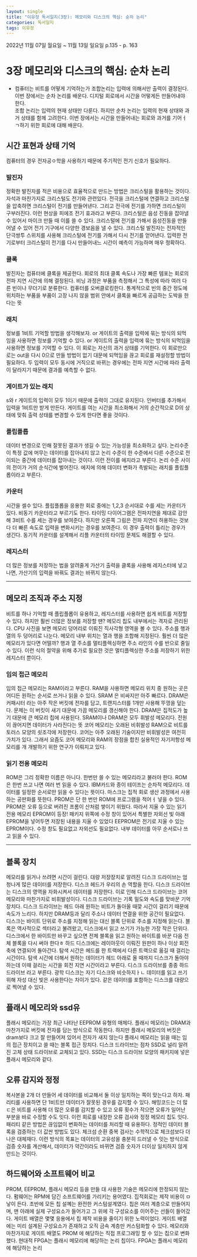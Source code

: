 ```yaml
---
layout: single
title: "이유정 독서일지(3장): 메모리와 디스크의 핵심: 순차 논리"
categories: 독서일지
tags: 이유정
---
```

2022년 11월 07일 월요일 ~ 11월 13일 일요일 p.135 - p. 163

# 3장 메모리와 디스크의 핵심: 순차 논리 
- 컴퓨터는 비트를 어떻게 기억하는가 
조합논리는 입력에 의해서만 출력이 결정된다. 이번 장에서는 순차 논리를 배운다. 디지털 회로에서 시간을 어떻게든 만들어내야 한다.  
조합 논리는 입력의 현재 상태만 다룬다. 하지만 순차 논리는 입력의 현재 상태와 과거 상태를 함께 고려한다. 
이번 장에서는 시간을 만들어내는 회로와 과거를 기어ㅓㄱ하기 위한 회로에 대해 배운다.  
## 시간 표현과 상태 기억 
컴퓨터의 경우 전자공ㅇ학을 사용하기 때문에 주기적인 전기 신호가 필요하다. 
### 발진자 
정확한 발진자를 적은 비용으로 효율적으로 만드는 방법은 크리스털을 활용하는 것이다. 자석과 마찬가지로 크리스털도 전기와 관련있다. 
전극을 크리스털에 연결하고 크리스털을 압축하면 크리스털이 전기를 만들어낸다. 그리고 전극에 전기를 가하면 크리스털이 구부러진다. 이런 현상을 피에조 전기 효과라고 부른다. 
크리스털은 음성 진동을 잡아낼 수 있어서 마이크 만들 때 이를 쓸 수 있다. 크리스털에 전기를 가해서 음성진동을 만들어낼 수 있어 전기 기구에서 다양한 경보음을 낼 수 있다. 
크리스털 발진자는 전자적인 단극쌍투 스위치를 사용해 크리스털에 전기를 가해서 다시 전기를 얻어낸다. 입력한 전기로부터 크리스털이 전기를 다시 만들어내느 시간이 예측이 가능하며 매우 정확하다. 
### 클록
발진자는 컴퓨터에 클록을 제공한다. 회로의 최대 클록 속도나 가장 빠른 템포는 회로의 전파 지연 시간에 의해 결정된다. 비닝 과정은 부품을 측정해서 그 특성에 따라 여러 다른 빈이나 무더기로 분류한다.
컴퓨터를 오버클로킹한다. 통계적으로 빈의 중간 정도에 위치하는 부품을 부품이 고장 나지 않을 범위 안에서 클록을 빠르게 공급하는 도박을 한다는 뜻
### 래치
정보를 1비트 기억할 방법을 생각해보자. or 게이트의 출력을 입력에 묶는 방식의 되먹임을 사용하면 정보를 기억할 수 있다. or 게이트의 출력을 입력에 묶는 방식의 되먹임을 사용하면 정보를 기억할 수 있다.
이 회로는 자신의 과거 상태를 기억한다. 이 회로만으로는 out을 다시 0으로 만들 방법이 없기 대문에 되먹임을 끊고 회로를 재설정할 방법이 필요하다. 
두 입력이 모두 동시에 거직으로 바뀌는 경우에는 전파 지연 시간에 따라 출력이 달라지기 때문에 결과를 예측할 수 없다. 
### 게이트가 있는 래치
s와 r 게이트의 입력이 모두 1이기 때문에 출력이 그대로 유지된다. 인버터를 추가해서 입력을 1비트만 받게 만든다. 게이트를 여는 시간을 최소화해서 거의 순간적으로 D의 상태에 맞춰 출력 상태를 변경할 수 있게 한다면 좋을 것이다. 
### 플립플롭
데이터 변경으로 인해 잘못된 결과가 생길 수 있는 가능성을 최소화하고 싶다. 논리수준이 특정 값에 머무는 데이터를 잡아내지 않고 논리 수준이 한 수준에서 다른 수준으로 전이되는 중간에 데이터를 잡아내는 것이다. 
이런 전이를 에지라고 부른다. 논리 수준 사이의 전이가 거의 순식간에 벌어진다. 에지에 의해 데이터 변화가 촉발되는 래치를 플립플롭이라고 부른다. 
### 카운터
시간을 셀수 있다. 
플립플롭을 응용한 회로 중에는 1,2,3 순서대로 수를 세는 카운터가 있다. 비동기 카운터라고 부르기도 한다. 
타이밍 다이어그램은 전파지연을 제대로 감안해 3비트 수를 세는 경우를 보여준다. 하지만 오른쪽 그림은 전파 지연이 허용하는 것보다 더 빠른 속도로 입력을 변화시키는 경우를 보여준다. 
이 경우 출력이 틀리는 경우가 생긴다. 동기적 카운터를 설계해서 리플 카운터의 타이밍 문제도 해결할 수 있다. 
### 레지스터
더 많은 정보를 저장하는 법을 알려줄게
가산기 출력을 클록을 사용해 레지스터에 넣고 나면, 가산기의 입력을 바꿔도 결과는 바뀌지 않는다. 
- - -

## 메모리 조직과 주소 지정
비트를 하나 기억할 때 플립플롭이 유용하고, 레지스터를 사용하면 쉽게 비트를 저장할 수 있다. 하지만 훨씬 더많은 정보를 저장할 땐? 
메모리 칩도 내부에서는 격자로 관리된다. CPU 사진을 보면 메모리 덩어리로 이뤄진 직사각형 영역을 볼 수 있다. 
주소를 행과 열의 두 덩어리로 나눈다. 메모리 내부 위치는 열과 행을 조합해 지정된다. 훨씬 더 많은 메모리가 있다면 어떨까? 
행과 열 주소를 멀티플렉싱하면 주소 라인의 수를 반으로 줄일 수 있다. 이런 식의 절약을 위해 추가로 필요한 것은 멀티플렉싱한 주소를 저장하기 위한 레지스터 뿐이다. 

### 임의 접근 메모리 
임의 접근 메모리는 RAM이라고 부른다. RAM을 사용하면 메모리 위치 중 원하는 곳은 어디든 원하는 순서로 쓰거나 읽을 수 있다. 
SRAM 은 비싸지만 아주 빠르다. 
DRAM은 커패시터 라는 아주 작은 버킷에 전자를 담고, 트랜지스터를 1개만 사용해 뚜껑을 덮는다. 문제는 이 버킷이 새기 대문에 가끔 메모리를 갱신해야 한다. 
DRAM은 집적도가 높기 대문에 큰 메모리 칩에 사용된다. 
SRAM이나 DRAM은 모두 휘발성 메모리다. 전원이 끊어지면 데이터가 사라진다는 뜻 
코어 메모리는 오래된 비휘발성 RAM으로 비트를 토러스 모양의 쇳조각에 저장한다. 코어는 아주 오래된 기술이지만 비휘발성은 여전히 가치가 있다. 그래서 요즘도 코어 메모리와 RAM의 장점을 합친 실용적인 자기저항성 메모리를 개
개발하기 위한 연구가 이뤄지고 있다.
### 읽기 전용 메모리
ROM은 그리 정확한 이름은 아니다. 한번만 쓸 수 있는 메모리라고 불러야 한다. ROM은 한번 쓰고 나면 여러 번 읽을 수 있다. 
IBM카드와 종이 테이프는 순차적 메모리다. 데이터를 일정한 순서로만 읽을 수 있다는 뜻이다. 
마스크는 집적 회로 생산 과정에서 사용하는 공판화를 뜻한다. 
PROM은 단 한 번만 ROM에 프로그램을 적어ㅓ 넣을 수 있다. PROM은 오류 등으로 버려진 프롬이 산처럼 쌓이기 위웠다. 따라서 
지울 수 있는 읽기 전용 메모리 EPROM이 등장! 패키지 위쪽에 수정 창이 있어서 특별한 자외선 빛 아래 EPROM을 넣어두면 저장된 내용을 지울 수 있었다 
EEPROM은 전기로 지울 수 있는 EPROM이다. 수정 창도 필요없고 자외선도 필요없다. 내부 데이터를 아무 순서로나 쓰고 읽을 수 있다. 
- - -

## 블록 장치 
메모리를 읽거나 쓰려면 시간이 걸린다. 대량 저장장치로 알려진 디스크 드라이브는 엄청나게 많은 데이터를 저장한다. 디스크 헤드가 우리의 손 역할을 한다. 
디스크 드라이브는 디스크의 영역을 자화시켜서 데이터를 저장한다. 이로 인해 디스크 드라이브는 코어 메모리와 마찬가지로 비휘발성이다. 
디스크 드라이브는 기록 밀도와 속도를 맞바꾼 기억장치다. 디스크 드라이브는 헤드 아래 원하는 비트가 돌아올 때깢 시간이 걸리기 때문에 속도가 느리다. 
하지만 DRAM등과 달리 주소나 데이터 연결을 위한 공간이 필요없다.
디스크는 바이트 단위로 주소를 지정해 읽는 대신 블록 단위로 주소를 지정해 읽는다. 
블록은 역사적으로 섹터라고 불려왔고, 디스크에서 읽고 쓰기가 가능한 가장 작은 단위다. 디스크에서 한 바이트만 바꾸고 싶으면 전체 블록을 읽고 원하는 바이트를 바꾼 다음 전체 블록을 다시 써야 한다ㅎ
하드 디스크에는 레이아웃이 이뤄진 원판이 하나 이상 회전축에 연결되어 돌아간다. 
탐색 시간은 헤드를 한 트랙에서 다른 트랙으로 옮길 때 걸리는 시간이다. 탐색 시간에 더해서 원하는 데이터가 헤드 아래로 올 때까지 디스크가 돌아야 하는데 이때 걸리는 시간을 회전 지연 시간이라고 부른다. 
디스크 드라이브를 종종 하드 드라이브 라고 부른다. 
광학 디스크는 자기 디스크와 비슷하지ㅏㄴ 데이터를 읽고 쓰기 위해 자성 대신 빛은 사용한다는 차이가 있다. 
같은 데이터를 포함하는 디스크를 대량으로 찍어낼 수 있다.

## 플래시 메모리와 ssd유
플래시 메모리는 가장 최근 나타난 EEPROM 유형의 매체다. 플래시 메모리는 DRAM과 마찬가지로 버킷에 전자를 담는 방식으로 작동한다. 하지만 플래시 메모리의 버킷은 dram보다 크고 잘 만들어져 있어서 전자가 새지 않는다 
플래시 메모리는 읽을 때는 임의 접근 장치이고 쓸 때는 블록 접근 장치다. 
디스크 드라이브는 점차 SSD로 널리 알려진 고체 상태 드라이브로 교체되고 있다. SSD는 디스크 드라이브 모양의 패키지에 넣은 플래시 메모리와 같다. 

## 오류 감지와 정정
복사본을 2개 더 만들어 세 데이터를 비교해서 둘 이상 일치하는 쪽이 맞는다고 하자. 패리티를 사용하면 단 1비트만 데이터가 잘못된 경우를 감지할 수 있다. 
해밍코드는 더 많ㄷ은 비트를 사용해 더 많은 오류를 감지할 수 있고 오류 횟수가 작으면 오류가 일어난 부분을 바로 수정할 수도 잇다. 이런 회로를 내장한 오류 검사와 정정 메모리 칩도 잇다. 
패리티 같은 방법은 끊임없이 변화하는 데이터를 처리할 때 유용하다. 
정적인 데이터 블록을 검증하는 더 값싼 방법도 있다. 체크섬 
순환 중복 검사는 수학적으로 체크섬보다 더 나은 대체재다. 이런 방식의 목표는 데이터의 고유성을 충분히 드러낼 수 잇는 방식으로 검증 숫자를 계산해서, 
데이터가 약간이라도 바뀌면 검증 숫자가 더이상 일치하지 않게 만드는 것이다. 

## 하드웨어와 소프트웨어 비교 
PROM, EEPROM, 플래시 메모리 등을 만들 대 사용한 기술은 메모리에 한정되지 않는다. 
펌웨어는 RPM에 담긴 소프트웨어를 가리키는 용어였다. 
집적회로는 제작 비용이 ㅁ낳이 든다. 초반에 모든 칩 설꼐는 완전한 커스텀설계였다. 칩은 여러 계층으로 만들어지며, 맨 아래에 실제 구성요소가 들어가고 그 위에 각 
구성요소를 이어주는 선들이 들어갔다. 게이트 배열은 몇몇 응용에서 칩 제작 비용을 줄이기 위한 노력이었다.
게이트 배열에는 미리 설계된 구성요소가 존재하고 오직 금속 계층만 커스텀화할 수 있다. 메모리와 마찬가지로 게이트 배열도 PROM 에 해당하는 직접 프로그래밍 할 수 있는 칩으로 변화했다.
현대적 FPGA는 플래시 메모리에 해당하는 논리 칩이다. 
FPGA는 플래시 메모리에 해당하는 논리 
